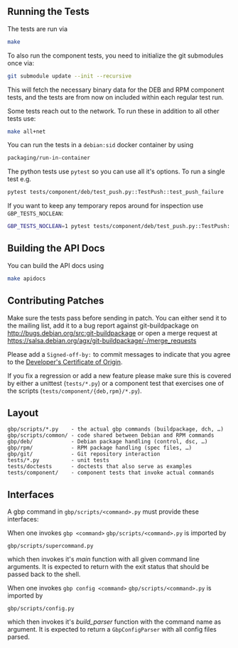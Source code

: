 Running the Tests
-----------------

The tests are run via

```sh
make
```

To also run the component tests, you need to initialize the git submodules once
via:

```sh
git submodule update --init --recursive
```

This will fetch the necessary binary data for the DEB and RPM component tests,
and the tests are from now on included within each regular test run.

Some tests reach out to the network. To run these in addition to all
other tests use:

```sh
make all+net
```

You can run the tests in a `debian:sid` docker container by using

```sh
packaging/run-in-container
```

The python tests use `pytest` so you can use all it's options. To run a
single test e.g.

```sh
pytest tests/component/deb/test_push.py::TestPush::test_push_failure
```

If you want to keep any temporary repos around for inspection use
`GBP_TESTS_NOCLEAN`:

```sh
GBP_TESTS_NOCLEAN=1 pytest tests/component/deb/test_push.py::TestPush::test_push_failure
```

Building the API Docs
---------------------

You can build the API docs using

```sh
make apidocs
```

Contributing Patches
--------------------

Make sure the tests pass before sending in patch. You can either send
it to the mailing list, add it to a bug report against
git-buildpackage on <http://bugs.debian.org/src:git-buildpackage> or
open a merge request at
<https://salsa.debian.org/agx/git-buildpackage/-/merge_requests>

Please add a `Signed-off-by:` to commit messages to indicate that you agree to
the [Developer's Certificate of Origin][].

If you fix a regression or add a new feature please make sure this is covered
by either a unittest (`tests/*.py`) or a component test that exercises one of the
scripts (`tests/component/{deb,rpm}/*.py`).

Layout
------

    gbp/scripts/*.py    - the actual gbp commands (buildpackage, dch, …)
    gbp/scripts/common/ - code shared between Debian and RPM commands
    gbp/deb/            - Debian package handling (control, dsc, …)
    gbp/rpm/            - RPM package handling (spec files, …)
    gbp/git/            - Git repository interaction
    tests/*.py          - unit tests
    tests/doctests      - doctests that also serve as examples
    tests/component/    - component tests that invoke actual commands

Interfaces
----------

A gbp command in `gbp/scripts/<command>.py` must provide these interfaces:

When one invokes `gbp <command>` `gbp/scripts/<command>.py` is imported by

    gbp/scripts/supercommand.py

which then invokes it's *main* function with all given command line arguments.
It is expected to return with the exit status that should be passed back to the
shell.

When one invokes `gbp config <command>` `gbp/scripts/<command>.py` is imported by

    gbp/scripts/config.py

which then invokes it's *build_parser* function with the command name as argument.
It is expected to return a `GbpConfigParser` with all config files parsed.

[Developer's Certificate of Origin]: https://developercertificate.org/
